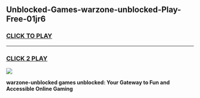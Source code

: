 
## Unblocked-Games-warzone-unblocked-Play-Free-01jr6
<h3>
<a href="https://premium76.site?title=warzone-unblocked&ref=10A">CLICK TO PLAY</a></h3>
<hr>

<h3>
<a href="https://premium76.site?title=warzone-unblocked&ref=10A">CLICK 2 PLAY</a>
  
</h3>

<a href="https://premium76.site?title=warzone-unblocked&ref=10A"><img src="https://clearcache.store/games.png"></a>


**warzone-unblocked games unblocked: Your Gateway to Fun and Accessible Online Gaming**
